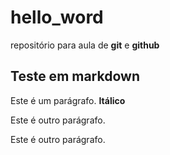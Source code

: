 # hello_word
repositório para aula de **git** e **github**

## Teste em markdown

Este é um parágrafo. __Itálico__

Este é outro parágrafo.

Este é outro parágrafo.